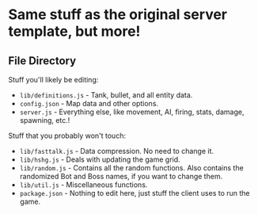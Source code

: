 # Same stuff as the original server template, but more!

## File Directory
Stuff you'll likely be editing:
* `lib/definitions.js` - Tank, bullet, and all entity data.
* `config.json` - Map data and other options.
* `server.js` - Everything else, like movement, AI, firing, stats, damage, spawning, etc.! 

Stuff that you probably won't touch:
* `lib/fasttalk.js` - Data compression. No need to change it.
* `lib/hshg.js` - Deals with updating the game grid.
* `lib/random.js` - Contains all the random functions. Also contains the randomized Bot and Boss names, if you want to change them.
* `lib/util.js` - Miscellaneous functions.
* `package.json` - Nothing to edit here, just stuff the client uses to run the game.


